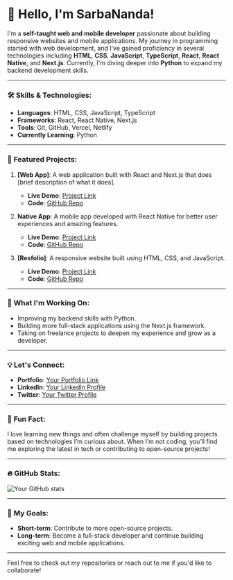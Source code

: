 # 👋 Hello, I'm SarbaNanda!

I'm a **self-taught web and mobile developer** passionate about building responsive websites and mobile applications. My journey in programming started with web development, and I’ve gained proficiency in several technologies including **HTML**, **CSS**, **JavaScript**, **TypeScript**, **React**, **React Native**, and **Next.js**. Currently, I'm diving deeper into **Python** to expand my backend development skills.

---

### 🛠️ **Skills & Technologies**:
- **Languages**: HTML, CSS, JavaScript, TypeScript
- **Frameworks**: React, React Native, Next.js
- **Tools**: Git, GitHub, Vercel, Netlify
- **Currently Learning**: Python

---

### 🌟 **Featured Projects**:

1. **[Web App]**: A web application built with React and Next.js that does [brief description of what it does].
   - **Live Demo**: [Project Link](#)
   - **Code**: [GitHub Repo](#)
   
2. **Native App**: A mobile app developed with React Native for better user experiences and amazing features.
   - **Live Demo**: [Project Link](#)
   - **Code**: [GitHub Repo](#)

3. **[Resfolio]**: A responsive website built using HTML, CSS, and JavaScript.
   - **Live Demo**: [Project Link](#)
   - **Code**: [GitHub Repo](#)

---

### 🚀 **What I'm Working On**:
- Improving my backend skills with Python.
- Building more full-stack applications using the Next.js framework.
- Taking on freelance projects to deepen my experience and grow as a developer.

---

### 💡 **Let's Connect**:
- **Portfolio**: [Your Portfolio Link](#)
- **LinkedIn**: [Your LinkedIn Profile](#)
- **Twitter**: [Your Twitter Profile](#)

---

### 💬 **Fun Fact**:
I love learning new things and often challenge myself by building projects based on technologies I’m curious about. When I’m not coding, you’ll find me exploring the latest in tech or contributing to open-source projects!

---

### 🔥 **GitHub Stats**:
![Your GitHub stats](https://github-readme-stats.vercel.app/api?username=snckm&show_icons=true&theme=radical)

---

### 🎯 **My Goals**:
- **Short-term**: Contribute to more open-source projects.
- **Long-term**: Become a full-stack developer and continue building exciting web and mobile applications.

---

Feel free to check out my repositories or reach out to me if you'd like to collaborate!
